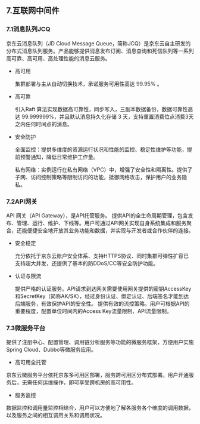 ## 7.互联网中间件

### 7.1消息队列JCQ

京东云消息队列（JD Cloud Message Queue，简称JCQ）是京东云自主研发的分布式消息队列服务。产品能够提供消息发布订阅、消息查询和死信队列等一系列高可靠、高可用、高处理性能的消息云服务。

- 高可用

  集群部署与主从自动切换技术，承诺服务可用性高达 99.95% 。

- 高可靠

  引入Raft 算法实现数据高可靠性，同步写入，三副本数据备份，数据可靠性高达 99.999999%，并且默认消息持久化存储 3 天，支持重置消费位点消费3天之内任何时间点的消息。

- 安全防护

  全面监控：提供多维度的资源运行状况和性能的监控、稳定性维护等功能，提前预警通知，降低日常维护工作量。

  私有网络：实例运行在私有网络（VPC）中，增强了安全性和隔离性。提供了子网、访问控制策略等限制访问的功能，抵御网络攻击，保护用户的业务隐私。

### 7.2API网关

API 网关（API Gateway），是API托管服务。 提供API的全生命周期管理，包含发布、管理、运行、维护、下线等。用户可通过API网关实现自身系统集成和服务聚合，还能便捷安全地开放其业务功能和数据，并实现与开发者或合作伙伴的连接。

- 安全稳定

  充分依托于京东云账户安全体系、支持HTTPS协议、同时集群可弹性扩容已支持超大并发，还提供了基本的防DDoS/CC等安全防护功能。

- 认证与限流

  提供严格的认证服务。API请求到达网关需要使用网关提供的密钥AccessKey和SecretKey（简称AK/SK），经过身份认证、绑定认证、后端签名才能到达后端服务，有效保护API的安全性。 提供有效的流控策略。用户可根据API的重要程度，配置单位时间内的Access Key流量限制、API流量限制。


### 7.3微服务平台

提供了注册中心、配置管理、调用链分析服务等功能的微服务框架，方便用户实施Spring Cloud、Dubbo等微服务应用。

- 高可用全托管

京东云微服务平台依托京东多可用区部署，服务跨可用区分布式部署。用户开通服务后，无需任何运维操作，即可享受跨机房的高可用性。

- 服务监控

数据监控和调用量监控相结合，用户可以方便地了解各服务各个维度的调用数据，以及服务之间的相互调用关系和调用状况。

